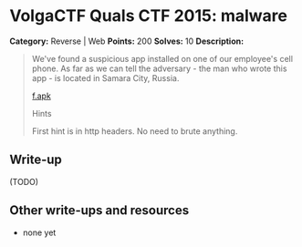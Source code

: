 # VolgaCTF Quals CTF 2015: malware

**Category:** Reverse | Web
**Points:** 200
**Solves:** 10
**Description:**

> We've found a suspicious app installed on one of our employee's cell phone.
> As far as we can tell the adversary - the man who wrote this app - is located in Samara City, Russia.
> 
> [f.apk](http://files.2015.volgactf.ru/malware/f.apk)
> 
> Hints
> 
> First hint is in http headers. No need to brute anything.

## Write-up

(TODO)

## Other write-ups and resources

* none yet
